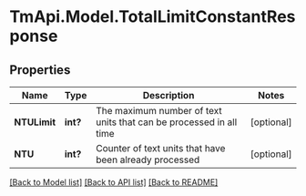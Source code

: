 # TmApi.Model.TotalLimitConstantResponse
## Properties

Name | Type | Description | Notes
------------ | ------------- | ------------- | -------------
**NTULimit** | **int?** | The maximum number of text units that can be processed in all time | [optional] 
**NTU** | **int?** | Counter of text units that have been already processed | [optional] 

[[Back to Model list]](../README.md#documentation-for-models) [[Back to API list]](../README.md#documentation-for-api-endpoints) [[Back to README]](../README.md)

